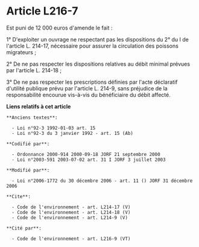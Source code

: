 # Article L216-7

Est puni de 12 000 euros d'amende le fait : 

1° D'exploiter un ouvrage ne respectant pas les dispositions du 2° du I de l'article L. 214-17, nécessaire pour assurer la
circulation des poissons migrateurs ; 

2° De ne pas respecter les dispositions relatives au débit minimal prévues par l'article L. 214-18 ; 

3° De ne pas respecter les prescriptions définies par l'acte déclaratif d'utilité publique prévu par l'article L. 214-9, sans
préjudice de la responsabilité encourue vis-à-vis du bénéficiaire du débit affecté.

**Liens relatifs à cet article**

	**Anciens textes**:

	  - Loi n°92-3 1992-01-03 art. 15
	  - Loi n°92-3 du 3 janvier 1992 - art. 15 (Ab)

	**Codifié par**:

	  - Ordonnance 2000-914 2000-09-18 JORF 21 septembre 2000
	  - Loi n°2003-591 2003-07-02 art. 31 I JORF 3 juillet 2003

	**Modifié par**:

	  - Loi n°2006-1772 du 30 décembre 2006 - art. 11 () JORF 31 décembre 2006

	**Cite**:

	  - Code de l'environnement - art. L214-17 (V)
	  - Code de l'environnement - art. L214-18 (V)
	  - Code de l'environnement - art. L214-9 (V)

	**Cité par**:

	  - Code de l'environnement - art. L216-9 (VT)
